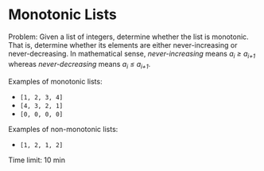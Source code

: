 Monotonic Lists
===============

Problem: Given a list of integers, determine whether the list is monotonic.
That is, determine whether its elements are either never-increasing or
never-decreasing. In mathematical sense, *never-increasing* means
*a<sub>i</sub> &ge; a<sub>i+1</sub>* whereas *never-decreasing* means
*a<sub>i</sub> &le; a<sub>i+1</sub>*.

Examples of monotonic lists:

- `[1, 2, 3, 4]`
- `[4, 3, 2, 1]`
- `[0, 0, 0, 0]`

Examples of non-monotonic lists:

- `[1, 2, 1, 2]`

Time limit: 10 min
